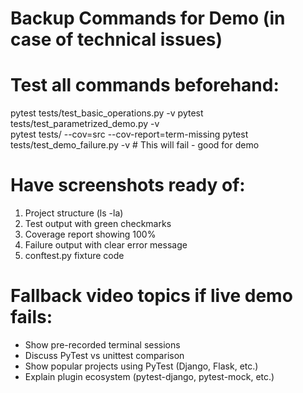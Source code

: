 # Backup Commands for Demo (in case of technical issues)

# Test all commands beforehand:
pytest tests/test_basic_operations.py -v
pytest tests/test_parametrized_demo.py -v  
pytest tests/ --cov=src --cov-report=term-missing
pytest tests/test_demo_failure.py -v  # This will fail - good for demo

# Have screenshots ready of:
1. Project structure (ls -la)
2. Test output with green checkmarks
3. Coverage report showing 100%  
4. Failure output with clear error message
5. conftest.py fixture code

# Fallback video topics if live demo fails:
- Show pre-recorded terminal sessions
- Discuss PyTest vs unittest comparison
- Show popular projects using PyTest (Django, Flask, etc.)
- Explain plugin ecosystem (pytest-django, pytest-mock, etc.)